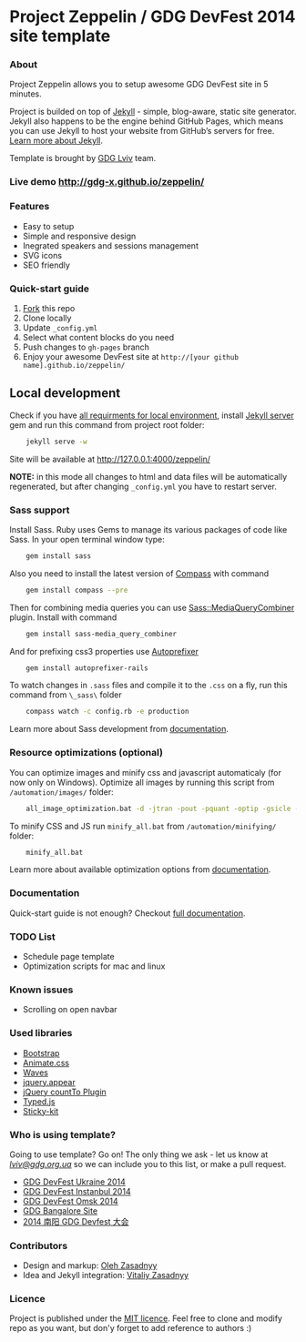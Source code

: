 # Project Zeppelin / GDG DevFest 2014 site template

### About 
Project Zeppelin allows you to setup awesome GDG DevFest site in 5 minutes. 

Project is builded on top of [Jekyll](http://jekyllrb.com/) - simple, blog-aware, static site generator. Jekyll also happens to be the engine behind GitHub Pages, which means you can use Jekyll to host your website from GitHub’s servers for free. [Learn more about Jekyll](http://jekyllrb.com/).

Template is brought by [GDG Lviv](http://lviv.gdg.org.ua/) team.

### Live demo http://gdg-x.github.io/zeppelin/

### Features
* Easy to setup
* Simple and responsive design
* Inegrated speakers and sessions management
* SVG icons
* SEO friendly


### Quick-start guide
1. [Fork](https://github.com/gdg-x/zeppelin/fork) this repo
2. Clone locally
3. Update ```_config.yml``` 
4. Select what content blocks do you need
5. Push changes to ```gh-pages``` branch
6. Enjoy your awesome DevFest site at ```http://[your github name].github.io/zeppelin/```


## Local development

Check if you have [all requirments for local environment](http://jekyllrb.com/docs/installation/), install [Jekyll server](http://jekyllrb.com/docs/quickstart/) gem and run this command from project root folder:

```bash
    jekyll serve -w
```
Site will be available at http://127.0.0.1:4000/zeppelin/

**NOTE:** in this mode all changes to html and data files will be automatically regenerated, but after changing ```_config.yml``` you have to restart server.

### Sass support
Install Sass. Ruby uses Gems to manage its various packages of code like Sass. In your open terminal window type:
```bash
	gem install sass
```

Also you need to install the latest version of [Compass](http://compass-style.org/) with command
```bash
	gem install compass --pre
```

Then for combining media queries you can use [Sass::MediaQueryCombiner](https://github.com/aaronjensen/sass-media_query_combiner) plugin. Install with command
```bash
	gem install sass-media_query_combiner
```

And for prefixing css3 properties use [Autoprefixer](https://github.com/ai/autoprefixer)
```bash
	gem install autoprefixer-rails
```

To watch changes in `.sass` files and compile it to the `.css` on a fly, run this command from `\_sass\` folder
```bash
	compass watch -c config.rb -e production
```

Learn more about Sass development from [documentation](https://github.com/gdg-x/zeppelin/wiki/Sass-development).


### Resource optimizations (optional)

You can optimize images and minify css and javascript automaticaly (for now only on Windows).
Optimize all images by running this script from `/automation/images/` folder:
```bash
    all_image_optimization.bat -d -jtran -pout -pquant -optip -gsicle -svgo
```

To minify CSS and JS run `minify_all.bat` from `/automation/minifying/` folder:
```bash
    minify_all.bat
```

Learn more about available optimization options from [documentation](https://github.com/gdg-x/zeppelin/wiki/Resources-optimizations).

### Documentation
Quick-start guide is not enough? Checkout [full documentation](https://github.com/gdg-x/zeppelin/wiki).


### TODO List
* Schedule page template
* Optimization scripts for mac and linux

### Known issues
* Scrolling on open navbar

### Used libraries
* [Bootstrap](https://github.com/twbs/bootstrap)
* [Animate.css](https://github.com/daneden/animate.css)
* [Waves](https://github.com/publicis-indonesia/Waves)
* [jquery.appear](https://github.com/bas2k/jquery.appear)
* [jQuery countTo Plugin](https://github.com/mhuggins/jquery-countTo)
* [Typed.js](https://github.com/mattboldt/typed.js)
* [Sticky-kit](https://github.com/leafo/sticky-kit)

### Who is using template?
Going to use template? Go on! The only thing we ask - let us know at [*lviv@gdg.org.ua*](mailto:lviv@gdg.org.ua) so we can include you to this list, or make a pull request.

* [GDG DevFest Ukraine 2014](http://devfest.gdg.org.ua/)
* [GDG DevFest Instanbul 2014](http://devfesttr.com/)
* [GDG DevFest Omsk 2014](http://gdg-devfest-omsk.org/)
* [GDG Bangalore Site](http://gdgbangalore.github.io/)
* [2014 南阳 GDG Devfest 大会](http://devfest.gdgny.org)

### Contributors
* Design and markup: [Oleh Zasadnyy](https://github.com/ozasadnyy)
* Idea and Jekyll integration: [Vitaliy Zasadnyy](https://github.com/zasadnyy)

### Licence
Project is published under the [MIT licence](https://github.com/gdg-x/zeppelin/blob/master/LICENSE.txt). Feel free to clone and modify repo as you want, but don'y forget to add reference to authors :)


